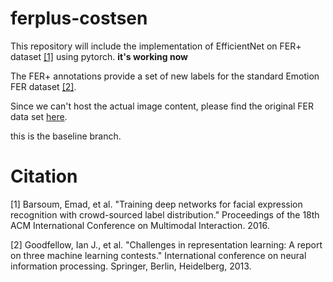 # ferplus-costsen
This repository will include the implementation of EfficientNet on FER+ dataset [[1]](#1) using pytorch. **it's working now**

The FER+ annotations provide a set of new labels for the standard Emotion FER dataset [[2]](#2).

Since we can't host the actual image content, please find the original FER data set [here](https://www.kaggle.com/c/challenges-in-representation-learning-facial-expression-recognition-challenge/data).

this is the  baseline branch.

# Citation

<a id="1">[1]</a> 
Barsoum, Emad, et al. "Training deep networks for facial expression recognition with crowd-sourced label distribution." Proceedings of the 18th ACM International Conference on Multimodal Interaction. 2016.

<a id="2">[2]</a> 
Goodfellow, Ian J., et al. "Challenges in representation learning: A report on three machine learning contests." International conference on neural information processing. Springer, Berlin, Heidelberg, 2013.


